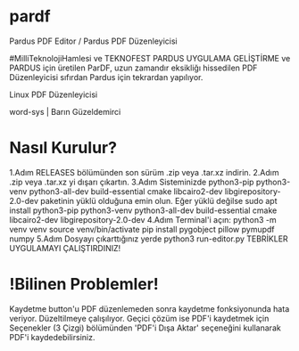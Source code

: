 # pardf
Pardus PDF Editor / Pardus PDF Düzenleyicisi

#MilliTeknolojiHamlesi ve TEKNOFEST PARDUS UYGULAMA GELİŞTİRME ve PARDUS için üretilen ParDF, uzun zamandır eksikliğı hissedilen PDF Düzenleyicisi sıfırdan Pardus için tekrardan yapılıyor.

Linux PDF Düzenleyicisi

word-sys | Barın Güzeldemirci

# Nasıl Kurulur?

1.Adım RELEASES bölümünden son sürüm .zip veya .tar.xz indirin.
2.Adım .zip veya .tar.xz yi dışarı çıkartın.
3.Adım Sisteminizde python3-pip python3-venv python3-all-dev build-essential cmake libcairo2-dev libgirepository-2.0-dev paketinin yüklü olduğuna emin olun. Eğer yüklü değilse sudo apt install python3-pip python3-venv python3-all-dev build-essential cmake libcairo2-dev libgirepository-2.0-dev
4.Adım Terminal'i açın: python3 -m venv venv 
                        source venv/bin/activate 
                        pip install pygobject pillow pymupdf numpy
5.Adım Dosyayı çıkarttığınız yerde python3 run-editor.py
TEBRİKLER UYGULAMAYI ÇALIŞTIRDINIZ!

# !Bilinen Problemler!
Kaydetme button'u PDF düzenlemeden sonra kaydetme fonksiyonunda hata veriyor. Düzeltilmeye çalışılıyor. Geçici çözüm ise PDF'i kaydetmek için Seçenekler (3 Çizgi) bölümünden 'PDF'i Dışa Aktar' seçeneğini kullanarak PDF'i kaydedebilirsiniz.

                        
